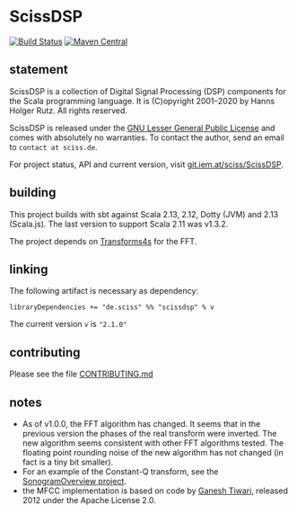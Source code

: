 # ScissDSP

[![Build Status](https://travis-ci.org/Sciss/ScissDSP.svg?branch=main)](https://travis-ci.org/Sciss/ScissDSP)
[![Maven Central](https://maven-badges.herokuapp.com/maven-central/de.sciss/scissdsp_2.13/badge.svg)](https://maven-badges.herokuapp.com/maven-central/de.sciss/scissdsp_2.13)

## statement

ScissDSP is a collection of Digital Signal Processing (DSP) components for the Scala programming language. It
is (C)opyright 2001&ndash;2020 by Hanns Holger Rutz. All rights reserved.

ScissDSP is released under the [GNU Lesser General Public License](https://git.iem.at/sciss/ScissDSP/raw/main/LICENSE)
and comes with absolutely no warranties. To contact the author, send an email to `contact at sciss.de`.

For project status, API and current version, visit [git.iem.at/sciss/ScissDSP](https://git.iem.at/sciss/ScissDSP).

## building

This project builds with sbt against Scala 2.13, 2.12, Dotty (JVM) and 2.13 (Scala.js).
The last version to support Scala 2.11 was v1.3.2.

The project depends
on [Transforms4s](https://github.com/Sciss/Transform4s) for the FFT.

## linking

The following artifact is necessary as dependency:

    libraryDependencies += "de.sciss" %% "scissdsp" % v

The current version `v` is `"2.1.0"`

## contributing

Please see the file [CONTRIBUTING.md](CONTRIBUTING.md)

## notes

- As of v1.0.0, the FFT algorithm has changed. It seems that in the previous version the phases of the real transform were inverted. The new algorithm seems consistent with other FFT algorithms tested. The floating point rounding noise of the new algorithm has not changed (in fact is a tiny bit smaller).
- For an example of the Constant-Q transform, see the [SonogramOverview project](https://git.iem.at/sciss/SonogramOverview).
- the MFCC implementation is based on code by [Ganesh Tiwari](https://code.google.com/p/speech-recognition-java-hidden-markov-model-vq-mfcc/), released 2012 under the Apache License 2.0. 
